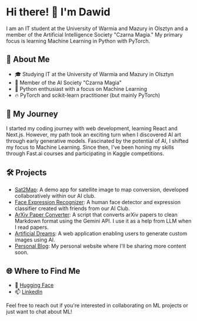 # Hi there! 👋 I'm Dawid

I am an IT student at the University of Warmia and Mazury in Olsztyn and a member of the Artificial Intelligence Society "Czarna Magia." My primary focus is learning Machine Learning in Python with PyTorch.

## 🤖 About Me

- 🎓 Studying IT at the University of Warmia and Mazury in Olsztyn
- 🧠 Member of the AI Society "Czarna Magia"
- 🐍 Python enthusiast with a focus on Machine Learning
- 🔥 PyTorch and scikit-learn practitioner (but mainly PyTorch)

## 🚀 My Journey

I started my coding journey with web development, learning React and Next.js. However, my path took an exciting turn when I discovered AI art through early generative models. Fascinated by the potential of AI, I shifted my focus to Machine Learning. Since then, I've been honing my skills through Fast.ai courses and participating in Kaggle competitions.

## 🛠️ Projects

- [Sat2Map](https://huggingface.co/spaces/Kiwinicki/sat2map): A demo app for satellite image to map conversion, developed collaboratively within our AI club.
- [Face Expression Recognizer](https://github.com/knsiczarnamagia/face-expression-recognizer): A human face detector and expression classifier created with friends from our AI Club.
- [ArXiv Paper Converter](https://github.com/Kiwinicki/arxiv-paper-converter): A script that converts arXiv papers to clean Markdown format using the Gemini API. I use it as a help from LLM when I read papers.
- [Artificial Dreams](https://github.com/Kiwinicki/artificial-dreams): A web application enabling users to generate custom images using AI.
- [Personal Blog](https://github.com/Kiwinicki/Kiwinicki.github.io): My personal website where I'll be sharing more content soon.

## 🌐 Where to Find Me

- 🤗 [Hugging Face](https://huggingface.co/Kiwinicki)
- 📫 [LinkedIn](https://www.linkedin.com/in/dawid-koterwas-4470912b8/)

Feel free to reach out if you're interested in collaborating on ML projects or just want to chat about ML!
